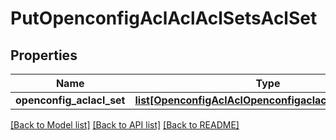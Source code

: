 # PutOpenconfigAclAclAclSetsAclSet

## Properties
Name | Type | Description | Notes
------------ | ------------- | ------------- | -------------
**openconfig_aclacl_set** | [**list[OpenconfigAclAclOpenconfigaclaclAclsetsAclset]**](OpenconfigAclAclOpenconfigaclaclAclsetsAclset.md) |  | [optional] 

[[Back to Model list]](../README.md#documentation-for-models) [[Back to API list]](../README.md#documentation-for-api-endpoints) [[Back to README]](../README.md)


